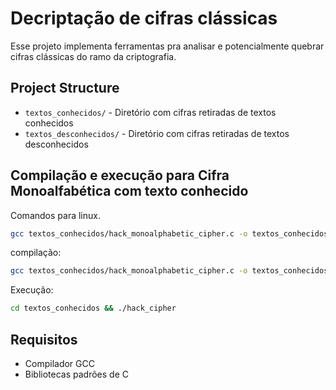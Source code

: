 # Decriptação de cifras clássicas

Esse projeto implementa ferramentas pra analisar e potencialmente quebrar cifras clássicas do ramo da criptografia.

## Project Structure

- `textos_conhecidos/` - Diretório com cifras retiradas de textos conhecidos
- `textos_desconhecidos/` - Diretório com cifras retiradas de textos desconhecidos

## Compilação e execução para Cifra Monoalfabética com texto conhecido

Comandos para linux.

```bash
gcc textos_conhecidos/hack_monoalphabetic_cipher.c -o textos_conhecidos/hack_cipher
```

compilação:
```bash
gcc textos_conhecidos/hack_monoalphabetic_cipher.c -o textos_conhecidos/hack_cipher
```

Execução:
```bash
cd textos_conhecidos && ./hack_cipher
```
## Requisitos

- Compilador GCC
- Bibliotecas padrões de C 